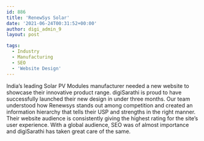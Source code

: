 ```yaml
---
id: 886
title: 'RenewSys Solar'
date: '2021-06-24T00:31:52+00:00'
author: digi_admin_9
layout: post

tags:
  - Industry
  - Manufacturing
  - SEO
  - 'Website Design'
---
```


India’s leading Solar PV Modules manufacturer needed a new website to showcase their innovative product range. digiSarathi is proud to have successfully launched their new design in under three months. Our team understood how Renewsys stands out among competition and created an information hierarchy that tells their USP and strengths in the right manner. Their website audience is consistently giving the highest rating for the site’s user experience. With a global audience, SEO was of almost importance and digiSarathi has taken great care of the same.
